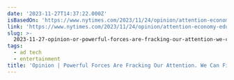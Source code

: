 ```yaml
---
date: '2023-11-27T14:37:22.000Z'
isBasedOn: 'https://www.nytimes.com/2023/11/24/opinion/attention-economy-education.html'
link: 'https://www.nytimes.com/2023/11/24/opinion/attention-economy-education.html'
slug: >-
  2023-11-27-opinion-or-powerful-forces-are-fracking-our-attention-we-can-fight-back
tags:
  - ad tech
  - entertainment
title: 'Opinion | Powerful Forces Are Fracking Our Attention. We Can Fight Back. - '
---
```


